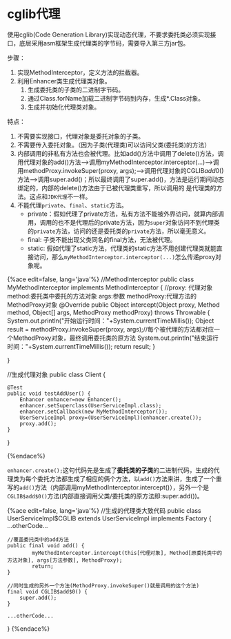 # cglib代理
使用cglib(Code Generation Library)实现动态代理，不要求委托类必须实现接口，底层采用asm框架生成代理类的字节码，需要导入第三方jar包。

步骤：
1. 实现MethodInterceptor，定义方法的拦截器。
2. 利用Enhancer类生成代理类对象。
    1. 生成委托类的子类的二进制字节码。
    2. 通过Class.forName加载二进制字节码到内存，生成*.Class对象。
    3. 生成并初始化代理类对象。

特点：
1. 不需要实现接口，代理对象是委托对象的子类。
2. 不需要传入委托对象。（因为子类(代理类)可以访问父类(委托类)的方法）
3. 内部调用的非私有方法也会被代理。比如add()方法中调用了delete()方法，调用代理对象的add()方法-->调用myMethodInterceptor.interceptor(...)-->调用methodProxy.invokeSuper(proxy, args);-->调用代理对象的CGLIB$add$0()方法-->调用super.add()；所以最终调用了super.add()，方法是运行期间动态绑定的，内部的delete()方法由于已被代理类重写，所以调用的
是代理类的方法。这点和`JDK代理`不一样。
4. 不能代理`private`、`final`、`static`方法。
    - private：假如代理了private方法，私有方法不能被外界访问，就算内部调用，调用的也不是代理后的private方法，因为`super`对象访问不到代理类的`private`方法，访问的还是委托类的`private`方法，所以毫无意义。
    - final: 子类不能出现父类同名的final方法，无法被代理。
    - static: 假如代理了static方法，代理类的static方法不用创建代理类就能直接访问，那么`myMethodInterceptor.interceptor(...)`怎么传递proxy对象呢。

{%ace edit=false, lang='java'%}
//MethodInterceptor
public class MyMethodInterceptor implements MethodInterceptor {
    //proxy: 代理对象 method:委托类中委托的方法对象 args:参数 methodProxy:代理方法的MethodProxy对象
	@Override
	public Object intercept(Object proxy, Method method, Object[] args, MethodProxy methodProxy) throws Throwable {
		System.out.println("开始运行时间："+System.currentTimeMillis());
		Object result = methodProxy.invokeSuper(proxy, args);//每个被代理的方法都对应一个MethodProxy对象，最终调用委托类的原方法
		System.out.println("结束运行时间："+System.currentTimeMillis());
		return result;
	}

}

//生成代理对象
public class Client {

	@Test
	public void testAddUser() {
		Enhancer enhancer=new Enhancer();
		enhancer.setSuperclass(UserServiceImpl.class);
		enhancer.setCallback(new MyMethodInterceptor());
		UserServiceImpl proxy=(UserServiceImpl)(enhancer.create());
		proxy.add();
	}

}

{%endace%}

`enhancer.create();`这句代码先是生成了**委托类的子类**的二进制代码，生成的代理类为每个委托方法都生成了相应的俩个方法，以`add()`方法来讲，生成了一个重写的`add()`方法（内部调用myMethodInterceptor.intercept()），另外一个是`CGLIB$add$0()`方法(内部直接调用父类/委托类的原方法即:super.add())。


{%ace edit=false, lang='java'%}
//生成的代理类大致代码
public class UserServiceImpl$CGLIB extends UserServiceImpl implements Factory
{
    ...otherCode...

    //覆盖委托类中的add方法
    public final void add() {
            myMethodInterceptor.intercept(this[代理对象], Method[原委托类中的方法对象], args[方法参数], MethodProxy);
            return;
    }

    //同时生成的另外一个方法(MethodProxy.invokeSuper()就是调用的这个方法)
    final void CGLIB$add$0() {
        super.add();
    }

    ...otherCode...
}
{%endace%}
